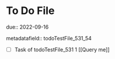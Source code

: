 # To Do File

due:: 2022-09-16

metadatafield:: todoTestFile_531_54

- [ ] Task of todoTestFile_531 1 [[Query me]]
